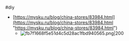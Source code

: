 #diy 

- [https://mysku.ru/blog/china-stores/83984.html](https://mysku.ru/blog/china-stores/83984.html "https://mysku.ru/blog/china-stores/83984.html")  
	- ![fb7f1668f5e51d4c5d28ac1fbd940565.png|200](file:///C:/Users/trsteep/.config/joplin-desktop/resources/b39a9dccb7114fecaebfeb49d3f6f4fc.png)